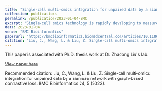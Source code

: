 ```yaml
---
title: "Single-cell multi-omics integration for unpaired data by a siamese network with graph-based contrastive loss"
collection: publications
permalink: /publication/2023-01-04-BMC
excerpt: "Single-cell omics technology is rapidly developing to measure the epigenome, genome, and transcriptome across a range of cell types. However, it is still challenging to integrate omics data from different modalities. Here, we propose a variation of the Siamese neural network framework called MinNet, which is trained to integrate multi-omics data on the single-cell resolution by using graph-based contrastive loss. By training the model and testing it on several benchmark datasets, we showed its accuracy and generalizability in integrating scRNA-seq with scATAC-seq, and scRNA-seq with epitope data. Further evaluation demonstrated our model's unique ability to remove the batch effect, a common problem in actual practice. To show how the integration impacts downstream analysis, we established model-based smoothing and cis-regulatory element-inferring method and validated it with external pcHi-C evidence. Finally, we applied the framework to a COVID-19 dataset to bolster the original work with integration-based analysis, showing its necessity in single-cell multi-omics research."
date: 2023-01-04
venue: "BMC Bioinformatics"
paperurl: "https://bmcbioinformatics.biomedcentral.com/articles/10.1186/s12859-022-05126-7"
citation: "Liu, C., Wang, L. & Liu, Z. Single-cell multi-omics integration for unpaired data by a siamese network with graph-based contrastive loss. BMC Bioinformatics 24, 5 (2023)."
---
```

This paper is associated with Ph.D. thesis work at Dr. Zhadong Liu's lab.

[View paper here](https://bmcbioinformatics.biomedcentral.com/articles/10.1186/s12859-022-05126-7)

Recommended citation: Liu, C., Wang, L. & Liu, Z. Single-cell multi-omics integration for unpaired data by a siamese network with graph-based contrastive loss. BMC Bioinformatics 24, 5 (2023).